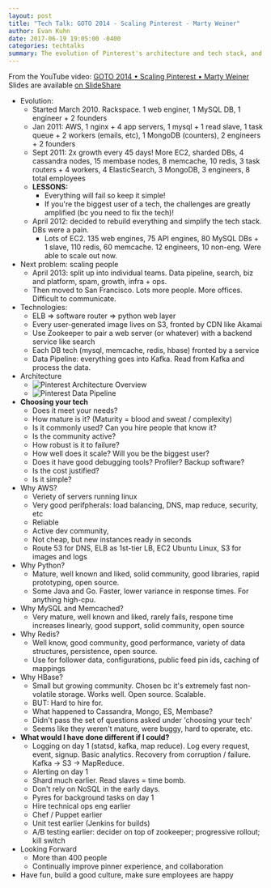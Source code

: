 ```yaml
---
layout: post
title: "Tech Talk: GOTO 2014 - Scaling Pinterest - Marty Weiner"
author: Evan Kuhn
date: 2017-06-19 19:05:00 -0400
categories: techtalks
summary: The evolution of Pinterest's architecture and tech stack, and lessons learned.
---
```


From the YouTube video: [GOTO 2014 • Scaling Pinterest • Marty Weiner](https://www.youtube.com/watch?v=jQNCuD_hxdQ) <br/>
Slides are available [on SlideShare](https://www.slideshare.net/InfoQ/scaling-pinterest)


- Evolution:
  - Started March 2010.  Rackspace.  1 web enginer, 1 MySQL DB, 1 engineer + 2 founders
  - Jan 2011: AWS, 1 nginx + 4 app servers, 1 mysql + 1 read slave, 1 task queue + 2 workers (emails, etc), 1 MongoDB (counters), 2 engineers + 2 founders
  - Sept 2011: 2x growth every 45 days!  More EC2, sharded DBs, 4 cassandra nodes, 15 membase nodes, 8 memcache, 10 redis, 3 task routers + 4 workers, 4 ElasticSearch, 3 MongoDB, 3 engineers, 8 total employees
  - **LESSONS:**
    - Everything will fail so keep it simple!
    - If you're the biggest user of a tech, the challenges are greatly amplified (bc you need to fix the tech)!
  - April 2012: decided to rebuild everything and simplify the tech stack.  DBs were a pain.
    - Lots of EC2. 135 web engines, 75 API engines, 80 MySQL DBs + 1 slave, 110 redis, 60 memcache. 12 engineers, 10 non-eng. Were able to scale out now.
- Next problem: scaling people
  - April 2013: split up into individual teams.  Data pipeline, search, biz and platform, spam, growth, infra + ops.
  - Then moved to San Francisco.  Lots more people.  More offices.  Difficult to communicate.  
- Technologies:
  - ELB => software router => python web layer
  - Every user-generated image lives on S3, fronted by CDN like Akamai
  - Use Zookeeper to pair a web server (or whatever) with a backend service like search
  - Each DB tech (mysql, memcache, redis, hbase) fronted by a service
  - Data Pipeline: everything goes into Kafka.  Read from Kafka and process the data.
- Architecture
  - ![Pinterest Architecture Overview](https://image.slidesharecdn.com/untitled-140104111714-phpapp02/95/scaling-pinterest-32-638.jpg)
  - ![Pinterest Data Pipeline](https://image.slidesharecdn.com/untitled-140104111714-phpapp02/95/scaling-pinterest-33-638.jpg)
- **Choosing your tech**
  - Does it meet your needs?
  - How mature is it?  (Maturity = blood and sweat / complexity)
  - Is it commonly used? Can you hire people that know it?
  - Is the community active?
  - How robust is it to failure?
  - How well does it scale?  Will you be the biggest user?
  - Does it have good debugging tools?  Profiler?  Backup software?
  - Is the cost justified?
  - Is it simple?
- Why AWS?
  - Veriety of servers running linux
  - Very good perifpherals: load balancing, DNS, map reduce, security, etc
  - Reliable
  - Active dev community,
  - Not cheap, but new instances ready in seconds
  - Route 53 for DNS, ELB as 1st-tier LB, EC2 Ubuntu Linux, S3 for images and logs
- Why Python?
  - Mature, well known and liked, solid community, good libraries, rapid prototyping, open source.
  - Some Java and Go.  Faster, lower variance in response times.  For anything high-cpu.
- Why MySQL and Memcached?
  - Very mature, well known and liked, rarely fails, respone time increases linearly, good support, solid community, open source
- Why Redis?
  - Well know, good community, good performance, variety of data structures, persistence, open source.
  - Use for follower data, configurations, public feed pin ids, caching of mappings
- Why HBase?
  - Small but growing community.  Chosen bc it's extremely fast non-volatile storage.  Works well. Open source.  Scalable.
  - BUT: Hard to hire for.
  - What happened to Cassandra, Mongo, ES, Membase?
  - Didn't pass the set of questions asked under 'choosing your tech'
  - Seems like they weren't mature, were buggy, hard to operate, etc.
- **What would I have done different if I could?**
  - Logging on day 1 (statsd, kafka, map reduce).   Log every request, event, signup.  Basic analytics.  Recovery from corruption / failure.  Kafka -> S3 -> MapReduce.
  - Alerting on day 1
  - Shard much earlier.  Read slaves = time bomb.
  - Don't rely on NoSQL in the early days.
  - Pyres for background tasks on day 1
  - Hire technical ops eng earlier
  - Chef / Puppet earlier
  - Unit test earlier (Jenkins for builds)
  - A/B testing earlier: decider on top of zookeeper; progressive rollout; kill switch
- Looking Forward
  - More than 400 people
  - Continually improve pinner experience, and collaboration
- Have fun, build a good culture, make sure employees are happy
